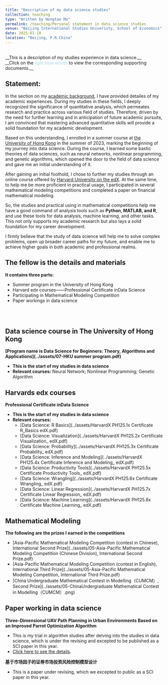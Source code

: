 ```yaml
---
title: "Description of my data science studies"
collection: teaching
type: "Written by Hongtao Ma"
permalink: /teaching/Personal statement in data science studies
venue: "Beijing International Studies Univeristy, School of Economics"
date: 2025-01-10
location: "Beijing, P.R.China"
---
```

<br/>
__This is a description of my studies experience in data science.__ 
<br/>__Click on the <font color=lightblue>light blue words</font> to view the corresponding supporting documents.__

## Statement: 
In the section on my [academic background](https://hongtao021022.github.io/markdown/), I have provided detailes of my academic experiences. During my studies in these fields, I deeply recognized the significance of quantitative analysis, which permeates research and practice across various field of studies. Therefore, driven by the need for further learning and in anticipation of future academic pursuits, I am convinced that mastering advanced quantitative skills will provide a solid foundation for my academic development.

Based on this understanding, I enrolled in a summer course at [the University of Hong Kong](https://datascience.hku.hk/study/summer-programmes-for-ug/) in the summer of 2023, marking the beginning of my journey into data science. During the course, I learned some bastic theories of data sciences, such as neural networks, nonlinear programming, and genetic algorithms, which opened the door to the field of data science and gave me an initial understanding of it.

After gaining an initial foothold, I chose to further my studies through an online course offered by [Harvard University on the edX](https://www.edx.org/certificates/professional-certificate/harvardx-data-science). At the same time, to help me be more  proficient  in practical usage, I participated in several mathematical modeling competitions and completed a paper on financial mathematical modeling.

So, the studies and practical using in mathematical competitions help me have a good command of analysis tools such as __Python, MATLAB, and R__, and use these tools for data analysis, machine learning, and other tasks. This not only supports my academic research but also lays a solid foundation for my career development.

I firmly believe that the study of data science will help me to solve complex problems, open up broader career paths for my future, and enable me to achieve higher goals in both academic and professional realms.

## The fellow is the details and materials

  **It contains three parts:**
- Summer program in the University of Hong Kong
- Harvard edx courses——Professional Certificate inData Science
- Participating in Mathematical Modeling Competition
- Paper workings in data science
<br/>
<br/>

## Data science course in The University of Hong Kong
  **[Program name is Data Science for Beginners: Theory, Algorithms and Applications](../assets/07-HKU summer program.pdf)**  
  - __This is the start of my studies in data science__
  - __Relevant courses:__ Neural Network; Nonlinear Programming; Genetic Algorithm


## Harvards edx courses
  **Professional Certificate inData Science**  
- __This is the start of my studies in data science__
- __Relevant courses:__
    - [Data Science: R Basics](../assets/HarvardX PH125.1x Certificate R_Basics edX.pdf)
    - [Data Science: Visualization](../assets/HarvardX PH125.2x Certificate Visualization_ edX.pdf)
    - [Data Science: Probability](../assets/HarvardX PH125.3x Certificate Probability_ edX.pdf)
    - [Data Science: Inference and Modeling](../assets/HarvardX PH125.4x Certificate Inference and Modeling_ edX.pdf)
    - [Data Science: Productivity Tools](../assets/HarvardX PH125.5x Certificate Productivity Tools_ edX.pdf)
    - [Data Science: Wrangling](../assets/HarvardX PH125.6x Certificate Wrangling_ edX.pdf)
    - [Data Science: Linear Regression](../assets/HarvardX PH125.7x Certificate Linear Regression_ edX.pdf)
    - [Data Science: Machine Learning](../assets/HarvardX PH125.8x Certificate Machine Learning_ edX.pdf)


## Mathematical Modeling
  **The following are the prizes I earned in the competitions**  
  - [Asia-Pacific Mathematical Modeling Competition (contest in Chinese), International Second Prize](../assets/05-Asia-Pacific Mathematical Modeling Competition (Chinese Division), International Second Prize.pdf)
  - [Asia-Pacific Mathematical Modeling Competition (contest in English), International Third Prize](../assets/05-Asia-Pacific Mathematical Modeling Competition, International Third Prize.pdf)
  - [China Undergraduate Mathematical Contest in Modelling（CUMCM）, Second Prize](../assets/05-ChinaUndergraduate Mathematical Contest in Modelling（CUMCM）.png)


## Paper working in data science
  **Three-Dimensional UAV Path Planning in Urban Environments Based on an Improved Parrot Optimization Algorithm**  
  - This is my trial in algorithm studies after delving into the studies in data science, which is under the revising and excepted to be published as a SCI paper in this year.
  - [Click here to see the details](https://hongtao021022.github.io/publication/Three-Dimensional%20UAV%20Path%20Planning%20in%20Urban%20EnvironmentsBased).


  **基于市场因子的证券市场投资风险控制模型设计**  
  - This is a paper under revising, which we excepted to public as a SCI paper in this year.
